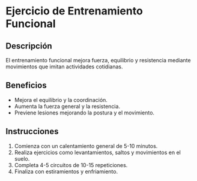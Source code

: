 # Ejercicio de Entrenamiento Funcional

## Descripción
El entrenamiento funcional mejora fuerza, equilibrio y resistencia mediante movimientos que imitan actividades cotidianas.

## Beneficios
- Mejora el equilibrio y la coordinación.
- Aumenta la fuerza general y la resistencia.
- Previene lesiones mejorando la postura y el movimiento.

## Instrucciones
1. Comienza con un calentamiento general de 5-10 minutos.
2. Realiza ejercicios como levantamientos, saltos y movimientos en el suelo.
3. Completa 4-5 circuitos de 10-15 repeticiones.
4. Finaliza con estiramientos y enfriamiento.
